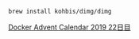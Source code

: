 ```
brew install kohbis/dimg/dimg
```

[Docker Advent Calendar 2019 22日目](https://qiita.com/kohbis/items/684b546d9e75e8b2b80b)
